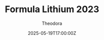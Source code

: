 ---
title: "Formula Lithium 2023"
meta_title: ""
description: "Formula E Gen3 2023 - VRC Formula Lithium (vrc_formula_lithium_2023_csp) for Assetto Corsa by VRC"
date: 2025-05-19T17:00:00Z
thumb: BFbjShS
mainimage: fnsRZoY
cargallery: ["Mr9ikbw", "fWi1uKg", "1LokgSW"]
categories: ["Car"]
author: "Theodora"
tags: ["Spark Racing Technology", "Formula E", "Formula", "France", "2023", "VRC"]
draft: false
link: https://ouo.io/mMG695T
zipsize: "0.81 GB"
manu: Spark Racing Technology
championship: Formula E
country: France
year: 2023
logo2: formula-e
class: Formula
drivetrain: AWD
engine: Electric
power: "469 bhp"
torque: "-"
mass: "815"
speed: "325"
accel: "3 seconds"
gb: "- -speed"
creator: VRC
creatorfull: Virtual Racing Cars
version: "1.2"
csp: "0.2.4"
realname: "Formula E Gen3"
carname: VRC Formula Lithium 2023
livery: "21 included"
r2r: 1
host: mods
---